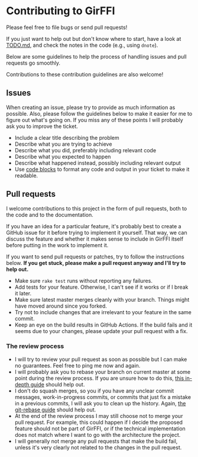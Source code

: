 # Contributing to GirFFI

Please feel free to file bugs or send pull requests!

If you just want to help out but don't know where to start, have a look at
[TODO.md](TODO.md), and check the notes in the code (e.g., using `dnote`).

Below are some guidelines to help the process of handling issues and pull requests go smoothly.

Contributions to these contribution guidelines are also welcome!

## Issues

When creating an issue, please try to provide as much information as possible.
Also, please follow the guidelines below to make it easier for me to figure out
what's going on. If you miss any of these points I will probably ask you to improve the ticket.

- Include a clear title describing the problem
- Describe what you are trying to achieve
- Describe what you did, preferably including relevant code
- Describe what you expected to happen
- Describe what happened instead, possibly including relevant output
- Use [code blocks](https://github.github.com/gfm/#fenced-code-blocks) to
  format any code and output in your ticket to make it readable.

## Pull requests

I welcome contributions to this project in the form of pull requests, both to
the code and to the documentation.

If you have an idea for a particular feature, it's probably best to create a
GitHub issue for it before trying to implement it yourself. That way, we can
discuss the feature and whether it makes sense to include in GirFFI itself
before putting in the work to implement it.

If you want to send pull requests or patches, try to follow the instructions
below. **If you get stuck, please make a pull request anyway and I'll try to
help out.**

- Make sure `rake test` runs without reporting any failures.
- Add tests for your feature. Otherwise, I can't see if it works or if I
  break it later.
- Make sure latest master merges cleanly with your branch. Things might
  have moved around since you forked.
- Try not to include changes that are irrelevant to your feature in the
  same commit.
- Keep an eye on the build results in GitHub Actions. If the build fails and it
  seems due to your changes, please update your pull request with a fix.

### The review process

- I will try to review your pull request as soon as possible but I can make no
  guarantees. Feel free to ping me now and again.
- I will probably ask you to rebase your branch on current master at some point
  during the review process.
  If you are unsure how to do this,
  [this in-depth guide](https://git-rebase.io/) should help out.
- I don't do squash merges, so you if you have any unclear commit messages,
  work-in-progress commits, or commits that just fix a mistake in a previous
  commits, I will ask you to clean up the history.
  Again, [the git-rebase guide](https://git-rebase.io/) should help out.
- At the end of the review process I may still choose not to merge your pull
  request. For example, this could happen if I decide the proposed feature
  should not be part of GirFFI, or if the technical implementation does not
  match where I want to go with the architecture the project.
- I will generally not merge any pull requests that make the build fail, unless
  it's very clearly not related to the changes in the pull request.
